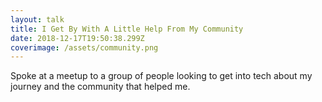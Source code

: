 ```yaml
---
layout: talk
title: I Get By With A Little Help From My Community
date: 2018-12-17T19:50:38.299Z
coverimage: /assets/community.png
---
```

Spoke at a meetup to a group of people looking to get into tech about my journey and the community that helped me.
